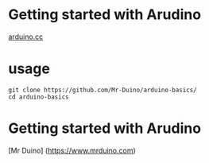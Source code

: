 # Getting started with Arudino 
[arduino.cc](https://www.arduino.cc/en/Tutorial/HomePage)

# usage
```
git clone https://github.com/Mr-Duino/arduino-basics/
cd arduino-basics
```

# Getting started with Arudino
[Mr Duino] (https://www.mrduino.com)




